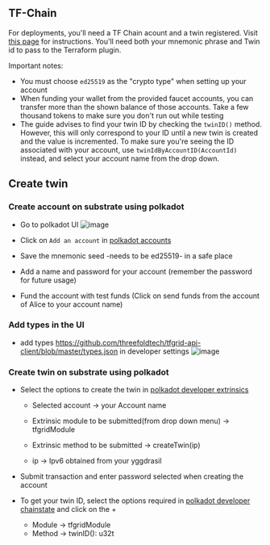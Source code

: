 ## TF-Chain

For deployments, you'll need a TF Chain acount and a twin registered. Visit [this page](https://vgrid.staging2.threefold.io/#/vgrid__grid_substrate_getting_started) for instructions. You'll need both your mnemonic phrase and Twin id to pass to the Terraform plugin.

Important notes:

- You must choose `ed25519` as the "crypto type" when setting up your account
- When funding your wallet from the provided faucet accounts, you can transfer more than the shown balance of those accounts. Take a few thousand tokens to make sure you don't run out while testing
- The guide advises to find your twin ID by checking the `twinID()` method. However, this will only correspond to your ID until a new twin is created and the value is incremented. To make sure you're seeing the ID associated with your account, use `twinIdByAccountID(AccountId)` instead, and select your account name from the drop down.

## Create twin

### Create account on substrate using polkadot

- Go to polkadot UI
![image](https://user-images.githubusercontent.com/64129/125321199-bc340200-e33c-11eb-80c9-d37f4c843f28.png)


- Click on `Add an account` in [polkadot accounts](https://polkadot.js.org/apps/?rpc=wss%3A%2F%2Fexplorer.devnet.grid.tf%2Fws#/accounts)
- Save the mnemonic seed -needs to be ed25519- in a safe place
- Add a name and password for your account (remember the password for future usage)
- Fund the account with test funds (Click on send funds from the account of Alice to your account name)


### Add types in the UI
- add types https://github.com/threefoldtech/tfgrid-api-client/blob/master/types.json in developer settings 
![image](https://user-images.githubusercontent.com/64129/125321714-441a0c00-e33d-11eb-8546-09704d5ceffd.png)


### Create twin on substrate using polkadot

- Select the options to create the twin in [polkadot developer extrinsics](https://polkadot.js.org/apps/?rpc=wss%3A%2F%2Fexplorer.devnet.grid.tf%2Fws#/extrinsics)

  - Selected account -> your Account name

  - Extrinsic module to be submitted(from drop down menu) -> tfgridModule

  - Extrinsic method to be submitted -> createTwin(ip)

  - ip -> Ipv6 obtained from your yggdrasil
- Submit transaction and enter password selected when creating the account

- To get your twin ID, select the options required in [polkadot developer chainstate](https://polkadot.js.org/apps/?rpc=wss%3A%2F%2Fexplorer.devnet.grid.tf%2Fws#/chainstate) and click on the +
  - Module -> tfgridModule
  - Method -> twinID(): u32t



